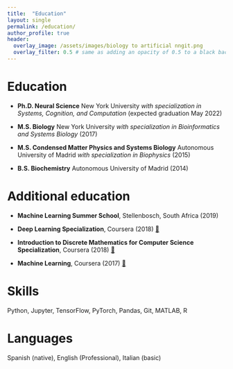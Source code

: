 ```yaml
---
title:  "Education"
layout: single
permalink: /education/
author_profile: true
header:
  overlay_image: /assets/images/biology to artificial nngit.png
  overlay_filter: 0.5 # same as adding an opacity of 0.5 to a black background
---
```

# **Education**

- **Ph.D. Neural Science** New York University *with specialization in Systems, Cognition, and Computation* (expected graduation May 2022)

- **M.S. Biology** New York University *with specialization in Bioinformatics and Systems Biology* (2017)

- **M.S. Condensed Matter Physics and Systems Biology** Autonomous University of Madrid *with specialization in Biophysics* (2015)

- **B.S. Biochemistry** Autonomous University of Madrid (2014)

# **Additional education**

- **Machine Learning Summer School**, Stellenbosch, South Africa (2019)

- **Deep Learning Specialization**, Coursera (2018) [ :link: ](https://www.coursera.org/account/accomplishments/specialization/3T4646HL75JZ)

- **Introduction to Discrete Mathematics for Computer Science Specialization**, Coursera (2018) [ :link: ](https://www.coursera.org/account/accomplishments/specialization/R5UWB4C7UVT7)

- **Machine Learning**, Coursera (2017) [ :link: ](https://www.coursera.org/account/accomplishments/verify/ET6KA8R7NBAF)

# Skills
Python, Jupyter, TensorFlow, PyTorch, Pandas,  Git, MATLAB, R

# Languages
Spanish (native), English (Professional), Italian (basic)

